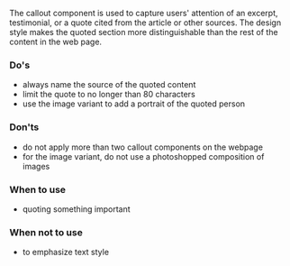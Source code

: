 The callout component is used to capture users' attention of an excerpt, testimonial, or a quote cited from the article or other sources. The design style makes the quoted section more distinguishable than the rest of the content in the web page.

### Do's

- always name the source of the quoted content
- limit the quote to no longer than 80 characters
- use the image variant to add a portrait of the quoted person

### Don'ts

- do not apply more than two callout components on the webpage
- for the image variant, do not use a photoshopped composition of images

### When to use

- quoting something important

### When not to use

- to emphasize text style
